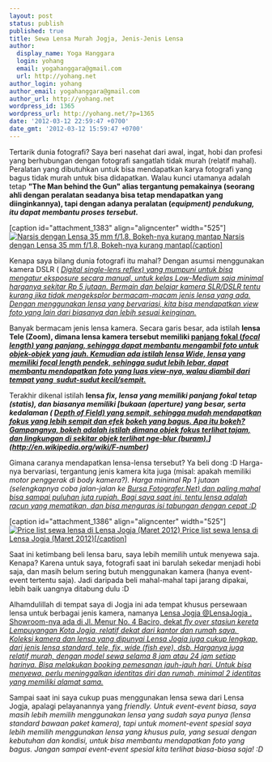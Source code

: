 ```yaml
---
layout: post
status: publish
published: true
title: Sewa Lensa Murah Jogja, Jenis-Jenis Lensa
author:
  display_name: Yoga Hanggara
  login: yohang
  email: yogahanggara@gmail.com
  url: http://yohang.net
author_login: yohang
author_email: yogahanggara@gmail.com
author_url: http://yohang.net
wordpress_id: 1365
wordpress_url: http://yohang.net/?p=1365
date: '2012-03-12 22:59:47 +0700'
date_gmt: '2012-03-12 15:59:47 +0700'
---
```

Tertarik dunia fotografi? Saya beri nasehat dari awal, ingat, hobi dan profesi yang berhubungan dengan fotografi sangatlah tidak murah (relatif mahal). Peralatan yang dibutuhkan untuk bisa mendapatkan karya fotografi yang bagus tidak murah untuk bisa didapatkan. Walau kunci utamanya adalah tetap **"The Man behind the Gun" alias tergantung pemakainya (seorang ahli dengan peralatan seadanya bisa tetap mendapatkan yang diinginkannya), tapi dengan adanya peralatan (_equipment) pendukung, itu dapat membantu proses tersebut._**

[caption id="attachment\_1383" align="aligncenter" width="525"] [![](http://yohang.net/wp-content/uploads/yohang-UNY-525x348.jpg "Narsis dengan Lensa 35 mm f/1.8, Bokeh-nya kurang mantap") Narsis dengan Lensa 35 mm f/1.8, Bokeh-nya kurang mantap[/caption]](http://yohang.net/wp-content/uploads/yohang-UNY.jpg)

Kenapa saya bilang dunia fotografi itu mahal? Dengan asumsi menggunakan kamera DSLR ( [_Digital single-lens reflex) yang mumpuni untuk bisa mengatur eksposure secara manual, untuk kelas Low-Medium saja minimal harganya sekitar Rp 5 jutaan. Bermain dan belajar kamera SLR/DSLR tentu kurang jika tidak mengeksplor bermacam-macam jenis lensa yang ada. Dengan menggunakan lensa yang bervariasi, kita bisa mendapatkan view foto yang lain dari biasanya dan lebih sesuai keinginan._](http://en.wikipedia.org/wiki/Digital_single-lens_reflex_camera)

Banyak bermacam jenis lensa kamera. Secara garis besar, ada istilah **lensa Tele (Zoom), dimana lensa kamera tersebut memiliki [panjang fokal (_focal length) yang panjang, sehingga dapat membantu mengambil foto untuk objek-objek yang jauh. Kemudian ada istilah lensa Wide, lensa yang memiliki focal length pendek, sehingga sudut lebih lebar, dapat membantu mendapatkan foto yang luas view-nya, walau diambil dari tempat yang&nbsp; sudut-sudut kecil/sempit._](http://en.wikipedia.org/wiki/Focal_length)**

Terakhir dikenal istilah **lensa _fix, lensa yang memiliki panjang fokal tetap (statis), dan biasanya memiliki [bukaan (aperture) yang besar, serta kedalaman ( [Depth of Field) yang sempit, sehingga mudah mendapatkan fokus yang lebih sempit dan efek](http://en.wikipedia.org/wiki/Depth_of_field) [bokeh yang bagus. Apa itu bokeh? Gampangnya, bokeh adalah istilah dimana objek fokus terlihat tajam, dan lingkungan di sekitar objek terlihat nge-blur (buram).](http://en.wikipedia.org/wiki/Bokeh)](http://en.wikipedia.org/wiki/F-number)_**

Gimana caranya mendapatkan lensa-lensa tersebut? Ya beli dong :D Harga-nya bervariasi, tergantung jenis kamera kita juga (misal: apakah memiliki _motor penggerak di body kamera?). Harga minimal Rp 1 jutaan (selengkapnya coba jalan-jalan ke [Bursa Fotografer.Net) dan paling mahal bisa sampai puluhan juta rupiah. Bagi saya saat ini, tentu lensa adalah racun yang mematikan, dan bisa menguras isi tabungan dengan cepat :D](http://bursa.fotografer.net/)_

[caption id="attachment\_1386" align="aligncenter" width="525"] [![](http://yohang.net/wp-content/uploads/pricelist-lensajogja-525x473.jpg "Price list sewa lensa di Lensa Jogja (Maret 2012)") Price list sewa lensa di Lensa Jogja (Maret 2012)[/caption]](http://yohang.net/wp-content/uploads/pricelist-lensajogja.jpg)

Saat ini ketimbang beli lensa baru, saya lebih memilih untuk menyewa saja. Kenapa? Karena untuk saya, fotografi saat ini barulah sekedar menjadi hobi saja, dan masih belum sering butuh menggunakan kamera (hanya event-event tertentu saja). Jadi daripada beli mahal-mahal tapi jarang dipakai, lebih baik uangnya ditabung dulu :D

Alhamdulillah di tempat saya di Jogja ini ada tempat khusus persewaan lensa untuk berbagai jenis kamera, namanya [Lensa Jogja @LensaJogja . Showroom-nya ada di&nbsp;Jl. Menur No. 4 Baciro, dekat _fly over stasiun kereta Lempuyangan Kota Jogja, relatif dekat dari kantor dan rumah saya.&nbsp; Koleksi kamera dan lensa yang dipunyai Lensa Jogja juga cukup lengkap, dari jenis lensa standard, tele, fix, wide (fish eye), dsb. Harganya juga relatif murah, dengan model sewa selama 8 jam atau 24 jam setiap harinya. Bisa melakukan booking pemesanan jauh-jauh hari. Untuk bisa menyewa, perlu meninggalkan identitas diri dan rumah, minimal 2 identitas yang memiliki alamat sama._](http://lensajogja.com/)

Sampai saat ini saya cukup puas menggunakan lensa sewa dari Lensa Jogja, apalagi pelayanannya yang _friendly. Untuk event-event biasa, saya masih lebih memilih menggunakan lensa yang sudah saya punya (lensa standard bawaan paket kamera), tapi untuk moment-event spesial saya lebih memilih menggunakan lensa yang khusus pula, yang sesuai dengan kebutuhan dan kondisi, untuk bisa membantu mendapatkan foto yang bagus. Jangan sampai event-event spesial kita terlihat biasa-biasa saja! :D_

